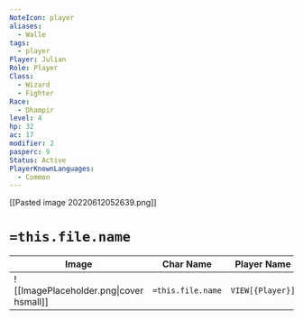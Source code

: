 ```yaml
---
NoteIcon: player
aliases:
  - Walle
tags:
  - player
Player: Julian
Role: Player
Class:
  - Wizard
  - Fighter
Race:
  - Dhampir
level: 4
hp: 32
ac: 17
modifier: 2
pasperc: 9
Status: Active
PlayerKnownLanguages:
  - Common
---
```




[[Pasted image 20220612052639.png]]

# `=this.file.name`

| Image                                   | Char Name         | Player Name      | Class           | Race           | Level           |
| --------------------------------------- | ----------------- | ---------------- | --------------- | -------------- | --------------- |
| ![[ImagePlaceholder.png\|cover hsmall]] | `=this.file.name` | `VIEW[{Player}]` | `VIEW[{Class}]` | `VIEW[{Race}]` | `VIEW[{level}]` |
